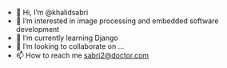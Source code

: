 - 👋 Hi, I’m @khalidsabri
- 👀 I’m interested in image processing and embedded software development
- 🌱 I’m currently learning Django
- 💞️ I’m looking to collaborate on ...
- 📫 How to reach me sabri2@doctor.com

<!---
khalidsabri/khalidsabri is a ✨ special ✨ repository because its `README.md` (this file) appears on your GitHub profile.
You can click the Preview link to take a look at your changes.
--->

